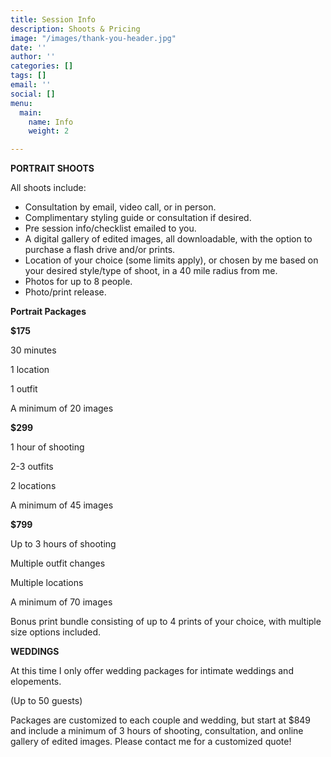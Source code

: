 ```yaml
---
title: Session Info
description: Shoots & Pricing
image: "/images/thank-you-header.jpg"
date: ''
author: ''
categories: []
tags: []
email: ''
social: []
menu:
  main:
    name: Info
    weight: 2

---
```

**PORTRAIT SHOOTS**

All shoots include:

* Consultation by email, video call, or in person.
* Complimentary styling guide or consultation if desired.
* Pre session info/checklist emailed to you.
* A digital gallery of edited images, all downloadable, with the option to purchase a flash drive and/or prints.
* Location of your choice (some limits apply), or chosen by me based on your desired style/type of shoot, in a 40 mile radius from me.
* Photos for up to 8 people.
* Photo/print release.

**Portrait Packages**

**$175**

30 minutes

1 location

1 outfit

A minimum of 20 images

**$299**

1 hour of shooting

2-3 outfits

2 locations

A minimum of 45 images

**$799**

Up to 3 hours of shooting

Multiple outfit changes

Multiple locations

A minimum of 70 images

Bonus print bundle consisting of up to 4 prints of your choice, with multiple size options included.

**WEDDINGS**

At this time I only offer wedding packages for intimate weddings and elopements.

(Up to 50 guests)

Packages are customized to each couple and wedding, but start at $849 and include a minimum of 3 hours of shooting, consultation, and online gallery of edited images. Please contact me for a customized quote!